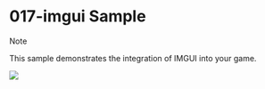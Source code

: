 # 017-imgui Sample

> [!NOTE]
> This sample demonstrates the integration of IMGUI into your game.

![](https://i.rawr.dev/sample17-min.gif)
